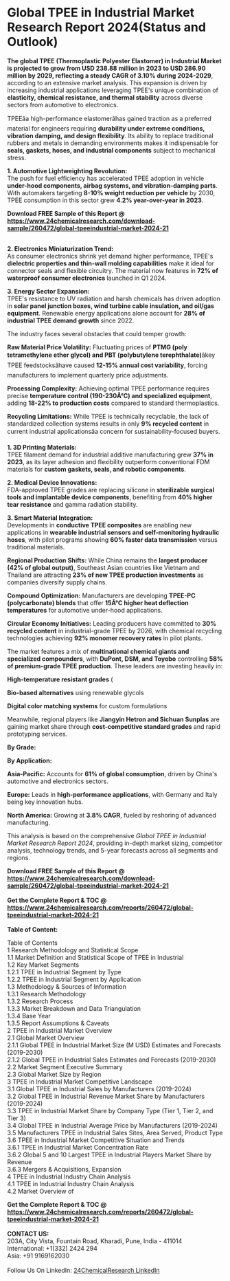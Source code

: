 <h1>Global TPEE in Industrial Market Research Report 2024(Status and Outlook)</h1><p><strong>The global TPEE (Thermoplastic Polyester Elastomer) in Industrial Market is projected to grow from USD 238.88 million in 2023 to USD 286.90 million by 2029, reflecting a steady CAGR of 3.10% during 2024-2029</strong>, according to an extensive market analysis. This expansion is driven by increasing industrial applications leveraging TPEE's unique combination of <strong>elasticity, chemical resistance, and thermal stability</strong> across diverse sectors from automotive to electronics.</p><p>TPEEâa high-performance elastomerâhas gained traction as a preferred material for engineers requiring <strong>durability under extreme conditions, vibration damping, and design flexibility</strong>. Its ability to replace traditional rubbers and metals in demanding environments makes it indispensable for <strong>seals, gaskets, hoses, and industrial components</strong> subject to mechanical stress.</p><p><strong>1. Automotive Lightweighting Revolution:</strong><br>
The push for fuel efficiency has accelerated TPEE adoption in vehicle <strong>under-hood components, airbag systems, and vibration-damping parts</strong>. With automakers targeting <strong>8-10% weight reduction per vehicle</strong> by 2030, TPEE consumption in this sector grew <strong>4.2% year-over-year in 2023</strong>.</p><div><b>Download FREE Sample of this Report @ 
            <a href="https://www.24chemicalresearch.com/download-sample/260472/global-tpeeindustrial-market-2024-21">
            https://www.24chemicalresearch.com/download-sample/260472/global-tpeeindustrial-market-2024-21</a></b></div><br><p><strong>2. Electronics Miniaturization Trend:</strong><br>
As consumer electronics shrink yet demand higher performance, TPEE's <strong>dielectric properties and thin-wall molding capabilities</strong> make it ideal for connector seals and flexible circuitry. The material now features in <strong>72% of waterproof consumer electronics</strong> launched in Q1 2024.</p><p><strong>3. Energy Sector Expansion:</strong><br>
TPEE's resistance to UV radiation and harsh chemicals has driven adoption in <strong>solar panel junction boxes, wind turbine cable insulation, and oil/gas equipment</strong>. Renewable energy applications alone account for <strong>28% of industrial TPEE demand growth</strong> since 2022.</p><p>The industry faces several obstacles that could temper growth:</p><p><strong>Raw Material Price Volatility:</strong> Fluctuating prices of <strong>PTMG (poly tetramethylene ether glycol) and PBT (polybutylene terephthalate)</strong>âkey TPEE feedstocksâhave caused <strong>12-15% annual cost variability</strong>, forcing manufacturers to implement quarterly price adjustments.</p><p><strong>Processing Complexity:</strong> Achieving optimal TPEE performance requires precise <strong>temperature control (190-230Â°C) and specialized equipment</strong>, adding <strong>18-22% to production costs</strong> compared to standard thermoplastics.</p><p><strong>Recycling Limitations:</strong> While TPEE is technically recyclable, the lack of standardized collection systems results in only <strong>9% recycled content</strong> in current industrial applicationsâa concern for sustainability-focused buyers.</p><p><strong>1. 3D Printing Materials:</strong><br>
TPEE filament demand for industrial additive manufacturing grew <strong>37% in 2023</strong>, as its layer adhesion and flexibility outperform conventional FDM materials for <strong>custom gaskets, seals, and robotic components</strong>.</p><p><strong>2. Medical Device Innovations:</strong><br>
FDA-approved TPEE grades are replacing silicone in <strong>sterilizable surgical tools and implantable device components</strong>, benefiting from <strong>40% higher tear resistance</strong> and gamma radiation stability.</p><p><strong>3. Smart Material Integration:</strong><br>
Developments in <strong>conductive TPEE composites</strong> are enabling new applications in <strong>wearable industrial sensors and self-monitoring hydraulic hoses</strong>, with pilot programs showing <strong>60% faster data transmission</strong> versus traditional materials.</p><p><strong>Regional Production Shifts:</strong> While China remains the <strong>largest producer (42% of global output)</strong>, Southeast Asian countries like Vietnam and Thailand are attracting <strong>23% of new TPEE production investments</strong> as companies diversify supply chains.</p><p><strong>Compound Optimization:</strong> Manufacturers are developing <strong>TPEE-PC (polycarbonate) blends</strong> that offer <strong>15Â°C higher heat deflection temperatures</strong> for automotive under-hood applications.</p><p><strong>Circular Economy Initiatives:</strong> Leading producers have committed to <strong>30% recycled content</strong> in industrial-grade TPEE by 2026, with chemical recycling technologies achieving <strong>92% monomer recovery rates</strong> in pilot plants.</p><p>The market features a mix of <strong>multinational chemical giants and specialized compounders</strong>, with <strong>DuPont, DSM, and Toyobo</strong> controlling <strong>58% of premium-grade TPEE production</strong>. These leaders are investing heavily in:</p><p><strong>High-temperature resistant grades</strong> (
	</p><p><strong>Bio-based alternatives</strong> using renewable glycols</p><p><strong>Digital color matching systems</strong> for custom formulations</p><p>Meanwhile, regional players like <strong>Jiangyin Hetron and Sichuan Sunplas</strong> are gaining market share through <strong>cost-competitive standard grades</strong> and rapid prototyping services.</p><p><strong>By Grade:</strong></p><p><strong>By Application:</strong></p><p><strong>Asia-Pacific:</strong> Accounts for <strong>61% of global consumption</strong>, driven by China's automotive and electronics sectors.</p><p><strong>Europe:</strong> Leads in <strong>high-performance applications</strong>, with Germany and Italy being key innovation hubs.</p><p><strong>North America:</strong> Growing at <strong>3.8% CAGR</strong>, fueled by reshoring of advanced manufacturing.</p><p>This analysis is based on the comprehensive <em>Global TPEE in Industrial Market Research Report 2024</em>, providing in-depth market sizing, competitor analysis, technology trends, and 5-year forecasts across all segments and regions.</p><div><b>Download FREE Sample of this Report @ 
            <a href="https://www.24chemicalresearch.com/download-sample/260472/global-tpeeindustrial-market-2024-21">
            https://www.24chemicalresearch.com/download-sample/260472/global-tpeeindustrial-market-2024-21</a></b></div><br><div><b>Get the Complete Report & TOC @ 
            <a href="https://www.24chemicalresearch.com/reports/260472/global-tpeeindustrial-market-2024-21">
            https://www.24chemicalresearch.com/reports/260472/global-tpeeindustrial-market-2024-21</a></b></div><br>
            <b>Table of Content:</b><p>Table of Contents<br />
1 Research Methodology and Statistical Scope<br />
1.1 Market Definition and Statistical Scope of TPEE in Industrial<br />
1.2 Key Market Segments<br />
1.2.1 TPEE in Industrial Segment by Type<br />
1.2.2 TPEE in Industrial Segment by Application<br />
1.3 Methodology & Sources of Information<br />
1.3.1 Research Methodology<br />
1.3.2 Research Process<br />
1.3.3 Market Breakdown and Data Triangulation<br />
1.3.4 Base Year<br />
1.3.5 Report Assumptions & Caveats<br />
2 TPEE in Industrial Market Overview<br />
2.1 Global Market Overview<br />
2.1.1 Global TPEE in Industrial Market Size (M USD) Estimates and Forecasts (2019-2030)<br />
2.1.2 Global TPEE in Industrial Sales Estimates and Forecasts (2019-2030)<br />
2.2 Market Segment Executive Summary<br />
2.3 Global Market Size by Region<br />
3 TPEE in Industrial Market Competitive Landscape<br />
3.1 Global TPEE in Industrial Sales by Manufacturers (2019-2024)<br />
3.2 Global TPEE in Industrial Revenue Market Share by Manufacturers (2019-2024)<br />
3.3 TPEE in Industrial Market Share by Company Type (Tier 1, Tier 2, and Tier 3)<br />
3.4 Global TPEE in Industrial Average Price by Manufacturers (2019-2024)<br />
3.5 Manufacturers TPEE in Industrial Sales Sites, Area Served, Product Type<br />
3.6 TPEE in Industrial Market Competitive Situation and Trends<br />
3.6.1 TPEE in Industrial Market Concentration Rate<br />
3.6.2 Global 5 and 10 Largest TPEE in Industrial Players Market Share by Revenue<br />
3.6.3 Mergers & Acquisitions, Expansion<br />
4 TPEE in Industrial Industry Chain Analysis<br />
4.1 TPEE in Industrial Industry Chain Analysis<br />
4.2 Market Overview of</p><div><b>Get the Complete Report & TOC @ 
            <a href="https://www.24chemicalresearch.com/reports/260472/global-tpeeindustrial-market-2024-21">
            https://www.24chemicalresearch.com/reports/260472/global-tpeeindustrial-market-2024-21</a></b></div><br><b>CONTACT US:</b><br>
            203A, City Vista, Fountain Road, Kharadi, Pune, India - 411014<br>
            International: +1(332) 2424 294<br>
            Asia: +91 9169162030 <br><br>
            Follow Us On LinkedIn: <a href="https://www.linkedin.com/company/24chemicalresearch/">24ChemicalResearch LinkedIn</a>